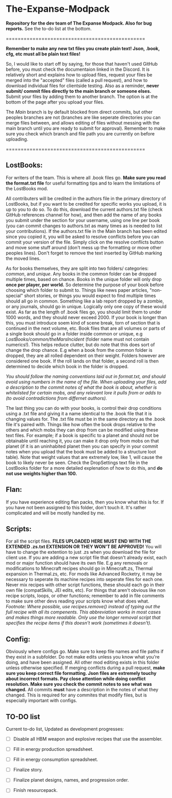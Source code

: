 # The-Expanse-Modpack
**Repository for the dev team of The Expanse Modpack. Also for bug reports.** 
See the to-do list at the bottom. 


===============================================

**Remember to make any new txt files you create plain text! Json, .book, cfg, etc must all be plain text files!**

So, I would like to start off by saying, for those that haven't used GitHub before, you must check the documentaion linked in the Discord. 
It is relatively short and explains how to upload files, request your files be merged into the "accepted" files (called a pull request), and how to download individual files for clientside testing. 
Also as a reminder, **never submit/ commit files directly to the main branch or someone elses.** Submit your files by adding them to another branch. The option is at the bottom of the page after you upload your files. 

The *Main* branch is by default blocked from direct commits, but other peoples branches are not (branches are like seperate directories you can merge files between, and allows editing of files without messing with the main branch until you are ready to submit for approval).
Remember to make sure you check which branch and file path you are currently on before uploading.   

===============================================


## LostBooks:


For writers of the team. This is where all .book files go. **Make sure you read the format.txt file** for useful formatting tips and to learn the limitations of the LostBooks mod. 

All contributers will be credited in the authors file in the primary directory of LostBooks, but if you want to be credited for specific works you upload, it is up to you to do so. 
To do this, download the current authors.txt file (check GitHub references channel for how), and then add the name of any books you submit under the section for your username, using one line per book (you can commit changes to authors.txt as many times as is needed to list your contributions). 
If the authors.txt file in the Main branch has been edited since you copied it, you will be asked to resolve conflicts before you can commit your version of the file. Simply click on the resolve conflicts button and move some stuff around (don't mess up the formatting or move other peoples lines). Don't forget to remove the text inserted by GitHub marking the moved lines. 

As for books themselves, they are split into two folders/ categories: *common*, and *unique*. Any books in the common folder can be dropped multiple times, based on chance. Books in the unique folder will only drop **once per player, per world.** So determine the purpose of your book before choosing which folder to submit to. 
Things like news paper articles, "non-special" short stories, or things you would expect to find multiple times should all go in common. Something like a lab report dropped by a zombie, or any journals, should go in unique. Logically only one copy of these would exist. 
As far as the length of .book files go, you should limit them to under 1000 words, and they should never exceed 2000. If your book is longer than this, you must introduce soem kind of scene break, torn of section that is continued in the next volume, etc. Book files that are all volumes or parts of a single book should go in a folder inside common or unique, e.g *LostBooks/common/theMarsIncident* (folder name must not contain numerics!). 
This helps reduce clutter, but do note that this does sort of change the drop chance. E.g when a book from the common folder is dropped, they are all rolled dependent on their weight. Folders however are considered one book. If the roll lands on that folder, a second roll is then determined to decide which book in the folder is dropped. 

*You should follow the naming conventions laid out in format.txt, and should avoid using numbers in the name of the file. When uploading your files, add a description to the commit notes of what the book is about, whether is whitelisted for certain mobs, and any relevant lore it pulls from or adds to (to avoid contradictions from differnet authors).* 

The last thing you can do with your books, is control their drop conditions using a .txt file and giving it a name identical to the .book file that it is changing values for. The .txt file must be in the same directory as the .book file it's paired with. Things like how often the book drops relative to the others and which mobs they can drop from can be modified using these text files. For example; if a book is specific to a planet and should not be obtainable until reaching it, you can make it drop only from mobs on that planet (if it is an uninhabited planet then you can specify in your commit notes when you upload that the book must be added to a structure loot table). 
Note that weight values that are extremely low, like 1, will cause the book to likely never be seen. Check the DropSettings text file in the LostBooks folder for a more detailed explenation of how to do this, and **do not use weights higher than 100.**  


## Flan: 


If you have experience editing flan packs, then you know what this is for. If you have not been assigned to this folder, don't touch it. It's rather complicated and will be mostly handled by me. 


## Scripts: 


For all the script files. **FILES UPLOADED HERE MUST END WITH THE EXTENDED .zs.txt EXTENSION OR THEY WON'T BE APPROVED!** You will have to change the extention to just .zs when you download the file for client use. 
If you are adding a new script file that doesn't already exist, each mod or major function should have its own file. E.g any removals or modifications to Minecraft recipes should go in Minecraft.zs, Thermal expansion in Thermal.zs, etc. For mods like Advanced Rocketry, it may be necessary to seperate its machine recipes into seperate files for each one. Never mix recipes with other script functions, these should each go in their own file (compatSkills, JEI edits, etc). 
For things that aren't obvious like non recipe scripts, loops, or other functions; remember to add in file comments to make sure other devs reading your scripts know what does what. 
*Footnote: Where possible, use recipes.remove(<ID>) instead of typing out the full recipe with all its compenents. This abbreviation works in most cases and makes things more readable. Only use the longer removal script that specifies the recipe items if this doesn't work (sometimes it doesn't).*


## Config: 


Obviously where configs go. Make sure to keep file names and file paths if they exist in a subfolder. Do not make edits unless you know what you're doing, and have been assigned. All other mod editing exists in this folder unless otherwise specified. 
If merging conflicts during a pull request, **make sure you keep correct file formatting. Json files are extremely touchy about incorrect formats. Pay close attention while doing conflict resolution. Make sure you check the commit notes to see what was changed.** 
All commits **must** have a description in the notes of what they changed. This is required for any commites that modify files, but is especially important with configs.   

## TO-DO list 

Current to-do list, Updated as development progresses:

- [ ] Disable all HBM weapon and explosive recipes that use the assembler. 
- [ ] Fill in energy production spreadsheet. 
- [ ] Fill in energy consumption spreadsheet. 
- [ ] Finalize story. 
- [ ] Finalize planet designs, names, and progression order. 
- [ ] Finish resourcepack. 

